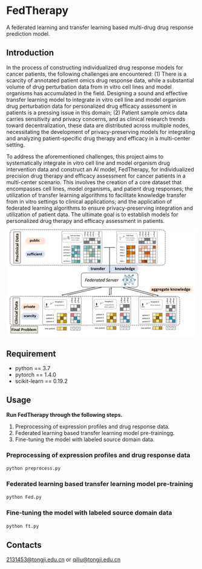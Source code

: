 # FedTherapy
A federated learning and transfer learning based multi-drug drug response prediction model.


## Introduction
In the process of constructing individualized drug response models for cancer patients, the following challenges are encountered: (1) There is a scarcity of annotated patient omics drug response data, while a substantial volume of drug perturbation data from in vitro cell lines and model organisms has accumulated in the field. Designing a sound and effective transfer learning model to integrate in vitro cell line and model organism drug perturbation data for personalized drug efficacy assessment in patients is a pressing issue in this domain; (2) Patient sample omics data carries sensitivity and privacy concerns, and as clinical research trends toward decentralization, these data are distributed across multiple nodes, necessitating the development of privacy-preserving models for integrating and analyzing patient-specific drug therapy and efficacy in a multi-center setting.

To address the aforementioned challenges, this project aims to systematically integrate in vitro cell line and model organism drug intervention data and construct an AI model, FedTherapy, for individualized precision drug therapy and efficacy assessment for cancer patients in a multi-center scenario. This involves the creation of a core dataset that encompasses cell lines, model organisms, and patient drug responses; the utilization of transfer learning algorithms to facilitate knowledge transfer from in vitro settings to clinical applications; and the application of federated learning algorithms to ensure privacy-preserving integration and utilization of patient data. The ultimate goal is to establish models for personalized drug therapy and efficacy assessment in patients.

![image](/fig/doc/all.png)


## Requirement
* python == 3.7
* pytorch == 1.4.0
* scikit-learn == 0.19.2


## Usage
**Run FedTherapy through the following steps.**
1. Preprocessing of expression profiles and drug response data.
2. Federated learning based transfer learning model pre-trainingg.
3. Fine-tuning the model with labeled source domain data.

### Preprocessing of expression profiles and drug response data
```bash
python preprocess.py
```

### Federated learning based transfer learning model pre-training
```bash
python Fed.py
```

### Fine-tuning the model with labeled source domain data
```bash
python ft.py
```


## Contacts
2131453@tongji.edu.cn or qiliu@tongji.edu.cn
